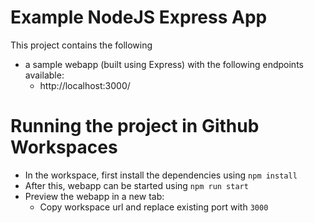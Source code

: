 # Example NodeJS Express App

This project contains the following
- a sample webapp (built using Express) with the following endpoints available:
    - http://localhost:3000/

# Running the project in Github Workspaces

- In the workspace, first install the dependencies using `npm install`
- After this, webapp can be started using `npm run start`
- Preview the webapp in a new tab:
  - Copy workspace url and replace existing port with `3000` 


